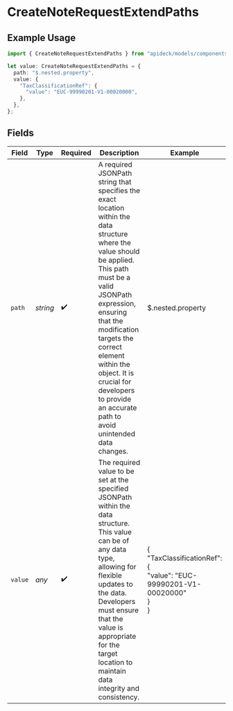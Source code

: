 # CreateNoteRequestExtendPaths

## Example Usage

```typescript
import { CreateNoteRequestExtendPaths } from "apideck/models/components";

let value: CreateNoteRequestExtendPaths = {
  path: "$.nested.property",
  value: {
    "TaxClassificationRef": {
      "value": "EUC-99990201-V1-00020000",
    },
  },
};
```

## Fields

| Field                                                                                                                                                                                                                                                                                                                                             | Type                                                                                                                                                                                                                                                                                                                                              | Required                                                                                                                                                                                                                                                                                                                                          | Description                                                                                                                                                                                                                                                                                                                                       | Example                                                                                                                                                                                                                                                                                                                                           |
| ------------------------------------------------------------------------------------------------------------------------------------------------------------------------------------------------------------------------------------------------------------------------------------------------------------------------------------------------- | ------------------------------------------------------------------------------------------------------------------------------------------------------------------------------------------------------------------------------------------------------------------------------------------------------------------------------------------------- | ------------------------------------------------------------------------------------------------------------------------------------------------------------------------------------------------------------------------------------------------------------------------------------------------------------------------------------------------- | ------------------------------------------------------------------------------------------------------------------------------------------------------------------------------------------------------------------------------------------------------------------------------------------------------------------------------------------------- | ------------------------------------------------------------------------------------------------------------------------------------------------------------------------------------------------------------------------------------------------------------------------------------------------------------------------------------------------- |
| `path`                                                                                                                                                                                                                                                                                                                                            | *string*                                                                                                                                                                                                                                                                                                                                          | :heavy_check_mark:                                                                                                                                                                                                                                                                                                                                | A required JSONPath string that specifies the exact location within the data structure where the value should be applied. This path must be a valid JSONPath expression, ensuring that the modification targets the correct element within the object. It is crucial for developers to provide an accurate path to avoid unintended data changes. | $.nested.property                                                                                                                                                                                                                                                                                                                                 |
| `value`                                                                                                                                                                                                                                                                                                                                           | *any*                                                                                                                                                                                                                                                                                                                                             | :heavy_check_mark:                                                                                                                                                                                                                                                                                                                                | The required value to be set at the specified JSONPath within the data structure. This value can be of any data type, allowing for flexible updates to the data. Developers must ensure that the value is appropriate for the target location to maintain data integrity and consistency.                                                         | {<br/>"TaxClassificationRef": {<br/>"value": "EUC-99990201-V1-00020000"<br/>}<br/>}                                                                                                                                                                                                                                                               |